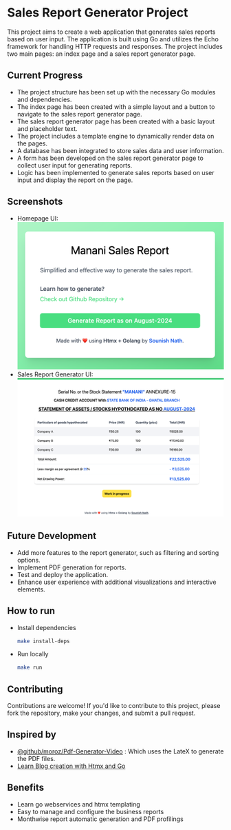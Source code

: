 # Sales Report Generator Project

This project aims to create a web application that generates sales reports based on user input. The application is built using Go and utilizes the Echo framework for handling HTTP requests and responses. The project includes two main pages: an index page and a sales report generator page.

## Current Progress

- The project structure has been set up with the necessary Go modules and dependencies.
- The index page has been created with a simple layout and a button to navigate to the sales report generator page.
- The sales report generator page has been created with a basic layout and placeholder text.
- The project includes a template engine to dynamically render data on the pages.
- A database has been integrated to store sales data and user information.
- A form has been developed on the sales report generator page to collect user input for generating reports.
- Logic has been implemented to generate sales reports based on user input and display the report on the page.

## Screenshots

- Homepage UI:
  ![Homepage UI](assets/homepage.png)
- Sales Report Generator UI:
  ![Sales Report Generator UI](assets/report.png)

## Future Development

- Add more features to the report generator, such as filtering and sorting options.
- Implement PDF generation for reports.
- Test and deploy the application.
- Enhance user experience with additional visualizations and interactive elements.

## How to run

- Install dependencies
    ```bash
    make install-deps
    ```

- Run locally
    ```bash
    make run
    ```


## Contributing

Contributions are welcome! If you'd like to contribute to this project, please fork the repository, make your changes, and submit a pull request.

## Inspired by

- [@github/moroz/Pdf-Generator-Video](https://github.com/moroz/pdf-generation-video/) : Which uses the LateX to generate the PDF files.
- [Learn Blog creation with Htmx and Go](https://medium.com/gravel-engineering/this-blogpost-also-posted-in-my-personal-blog-which-you-can-access-here-dd856c61001)

## Benefits

- Learn go webservices and htmx templating
- Easy to manage and configure the business reports
- Monthwise report automatic generation and PDF profilings
